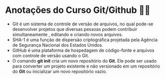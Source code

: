 # Anotações do Curso Git/Github :man_technologist:

- Git é um sistema de controle de versão de arquivos, no qual pode-se desenvolver projetos que diversas pessoas podem contribuir simultaneamente , editando e criando novos arquivos.
- SHA-1 é uma função de dispersão criptográfica projetada pela Agência de Segurança Nacional dos Estados Unidos.
- GitHub é uma plataforma de hospedagem de código-fonte e arquivos com controle de versão usando o Git.
-  O comando **git init** cria um novo repositório do **Git**. Ele pode ser usado para converter um projeto existente e não versionado em um repositório do **Git** ou inicializar um novo repositório vazio.